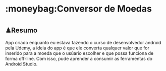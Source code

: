 <h1>:moneybag:Conversor de Moedas <h1>

<h2>♟Resumo</h2>
App criado enquanto eu estava fazendo o curso de desenvolvedor android pela Udemy, a ideia do app é que ele converta qualquer valor que for inserido para a moeda que o usúario escolher e que possa funciona de forma off-line. Com isso, pude aprender a consumir as ferramentas do Android Studio. 
